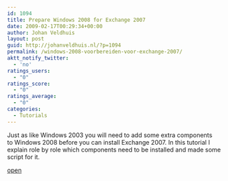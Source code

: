 ```yaml
---
id: 1094
title: Prepare Windows 2008 for Exchange 2007
date: 2009-02-17T00:29:34+00:00
author: Johan Veldhuis
layout: post
guid: http://johanveldhuis.nl/?p=1094
permalink: /windows-2008-voorbereiden-voor-exchange-2007/
aktt_notify_twitter:
  - 'no'
ratings_users:
  - "0"
ratings_score:
  - "0"
ratings_average:
  - "0"
categories:
  - Tutorials
---
```

Just as like Windows 2003 you will need to add some extra components to Windows 2008 before you can install Exchange 2007. In this tutorial I explain role by role which components need to be installed and made some script for it.

[open](http://johanveldhuis.nl/?page_id=1083&lang=en)